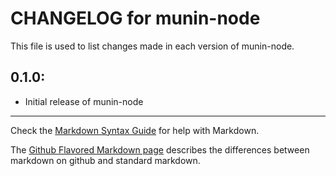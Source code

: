 # CHANGELOG for munin-node

This file is used to list changes made in each version of munin-node.

## 0.1.0:

* Initial release of munin-node

- - -
Check the [Markdown Syntax Guide](http://daringfireball.net/projects/markdown/syntax) for help with Markdown.

The [Github Flavored Markdown page](http://github.github.com/github-flavored-markdown/) describes the differences between markdown on github and standard markdown.
